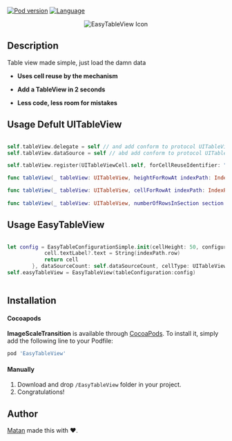 

[![Pod version](https://img.shields.io/cocoapods/v/EasyTableView.svg?style=flat)](http://cocoadocs.org/docsets/EasyTableView)
[![Language](https://img.shields.io/badge/language-swift-orange.svg?style=flat)](https://developer.apple.com/swift)

<p align = "center"><img src="https://i.imgur.com/GlCRkUL.png" alt="EasyTableView Icon"/></p>


## Description

Table view made simple, just load the damn data

* **Uses cell reuse by the mechanism**

* **Add a TableView in 2 seconds** 

* **Less code, less room for mistakes**

## Usage Defult UITableView

```Swift

self.tableView.delegate = self // and add conform to protocol UITableViewDelegate
self.tableView.dataSource = self // abd add conform to protocol UITableViewDataSource

self.tableView.register(UITableViewCell.self, forCellReuseIdentifier: "identifer")

func tableView(_ tableView: UITableView, heightForRowAt indexPath: IndexPath) -> CGFloat {}

func tableView(_ tableView: UITableView, cellForRowAt indexPath: IndexPath) -> UITableViewCell {}
    
func tableView(_ tableView: UITableView, numberOfRowsInSection section: Int) -> Int {}

```

## Usage EasyTableView

```Swift

let config = EasyTableConfigurationSimple.init(cellHeight: 50, configureCell: { (cell, indexPath) -> UITableViewCell in
            cell.textLabel?.text = String(indexPath.row)
            return cell
        }, dataSourceCount: self.dataSourceCount, cellType: UITableViewCell.self)
self.easyTableView = EasyTableView(tableConfiguration:config)
        
```


## Installation

#### Cocoapods
**ImageScaleTransition** is available through [CocoaPods](http://cocoapods.org). To install
it, simply add the following line to your Podfile:

```ruby
pod 'EasyTableView'
```

#### Manually
1. Download and drop ```/EasyTableView``` folder in your project.  
2. Congratulations!  

## Author

[Matan](https://github.com/mcmatan) made this with ❤️.
